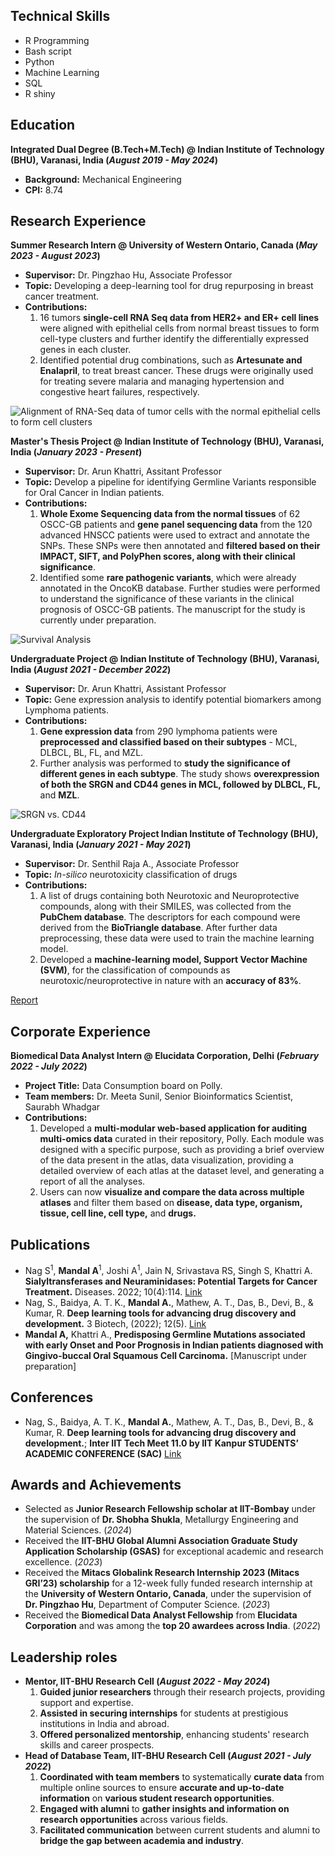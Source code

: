 ## **Technical Skills**  
- R Programming  
- Bash script  
- Python  
- Machine Learning  
- SQL  
- R shiny  
  
## **Education**  
**Integrated Dual Degree (B.Tech+M.Tech) @ Indian Institute of Technology (BHU), Varanasi, India (_August 2019 - May 2024_)**  
- **Background:** Mechanical Engineering  
- **CPI:** 8.74   

## **Research Experience**  
**Summer Research Intern @ University of Western Ontario, Canada (_May 2023 - August 2023_)** 
- **Supervisor:** Dr. Pingzhao Hu, Associate Professor
- **Topic:** Developing a deep-learning tool for drug repurposing in breast cancer treatment.   
- **Contributions:**  
  1. 16 tumors **single-cell RNA Seq data from HER2+ and ER+ cell lines** were aligned with epithelial cells from normal breast tissues to form cell-type clusters and further identify the differentially expressed genes in each cluster.  
  2. Identified potential drug combinations, such as **Artesunate and Enalapril**, to treat breast cancer. These drugs were originally used for treating severe malaria and managing hypertension and congestive heart failures, respectively.  

![Alignment of RNA-Seq data of tumor cells with the normal epithelial cells to form cell clusters](/asset/img/UWO.jpg)  

**Master's Thesis Project @ Indian Institute of Technology (BHU), Varanasi, India (_January 2023 - Present_)**  
- **Supervisor:** Dr. Arun Khattri, Assitant Professor  
- **Topic:** Develop a pipeline for identifying Germline Variants responsible for Oral Cancer in Indian patients.
- **Contributions:**  
  1. **Whole Exome Sequencing data from the normal tissues** of 62 OSCC-GB patients and **gene panel sequencing data** from the 120 advanced HNSCC patients were used to extract and annotate the SNPs. These SNPs were then annotated and **filtered based on their IMPACT, SIFT, and PolyPhen scores, along with their clinical significance**.  
  2. Identified some **rare pathogenic variants**, which were already annotated in the OncoKB database. Further studies were performed to understand the significance of these variants in the clinical prognosis of OSCC-GB patients. The manuscript for the study is currently under preparation.  

![Survival Analysis](/asset/img/Survival.jpg)  

**Undergraduate Project @ Indian Institute of Technology (BHU), Varanasi, India (_August 2021 - December 2022_)**  
- **Supervisor:** Dr. Arun Khattri, Assistant Professor  
- **Topic:** Gene expression analysis to identify potential biomarkers among Lymphoma patients.  
- **Contributions:**  
  1. **Gene expression data** from 290 lymphoma patients were **preprocessed and classified based on their subtypes** - MCL, DLBCL, BL, FL, and MZL.  
  2. Further analysis was performed to **study the significance of different genes in each subtype**. The study shows **overexpression of both the SRGN and CD44 genes in MCL, followed by DLBCL, FL,** and **MZL**.  

![SRGN vs. CD44](/asset/img/srgn_cd44.png)

**Undergraduate Exploratory Project Indian Institute of Technology (BHU), Varanasi, India (_January 2021 - May 2021_)**  
- **Supervisor:** Dr. Senthil Raja A., Associate Professor
- **Topic:** _In-silico_ neurotoxicity classification of drugs
- **Contributions:**  
  1. A list of drugs containing both Neurotoxic and Neuroprotective compounds, along with their SMILES, was collected from the **PubChem database**. The descriptors for each compound were derived from the **BioTriangle database**. After further data preprocessing, these data were used to train the machine learning model.
  2. Developed a **machine-learning model, Support Vector Machine (SVM)**, for the classification of compounds as neurotoxic/neuroprotective in nature with an **accuracy of 83%**.

[Report](/asset/img/Exploratory.pdf)

## **Corporate Experience**  
**Biomedical Data Analyst Intern @ Elucidata Corporation, Delhi (_February 2022 - July 2022_)**  
- **Project Title:** Data Consumption board on Polly.  
- **Team members:** Dr. Meeta Sunil, Senior Bioinformatics Scientist, Saurabh Whadgar  
- **Contributions:**  
  1. Developed a **multi-modular web-based application for auditing multi-omics data** curated in their repository, Polly. Each module was designed with a specific purpose, such as providing a brief overview of the data present in the atlas, data visualization, providing a detailed overview of each atlas at the dataset level, and generating a report of all the analyses.  
  2. Users can now **visualize and compare the data across multiple atlases** and filter them based on **disease, data type, organism, tissue, cell line, cell type,** and **drugs.**  
 
## **Publications**  
- Nag S<sup>1</sup>, **Mandal A**<sup>1</sup>, Joshi A<sup>1</sup>, Jain N, Srivastava RS, Singh S, Khattri A. **Sialyltransferases and Neuraminidases: Potential Targets for Cancer Treatment.** Diseases. 2022; 10(4):114. [Link](https://doi.org/10.3390/diseases10040114)    
- Nag, S., Baidya, A. T. K., **Mandal A.**, Mathew, A. T., Das, B., Devi, B., & Kumar, R. **Deep learning tools for advancing drug discovery and development.** 3 Biotech, (2022); 12(5).
  [Link](https://doi.org/10.1007/s13205-022-03165-8)  
- **Mandal A,** Khattri A., **Predisposing Germline Mutations associated with early Onset and Poor Prognosis in Indian patients diagnosed with Gingivo-buccal Oral Squamous Cell Carcinoma.** [Manuscript under preparation]  

## **Conferences**  
- Nag, S., Baidya, A. T. K., **Mandal A.**, Mathew, A. T., Das, B., Devi, B., & Kumar, R. **Deep learning tools for advancing drug discovery and development.**; **Inter IIT Tech Meet 11.0 by IIT Kanpur STUDENTS’ ACADEMIC CONFERENCE (SAC)** [Link](https://doi.org/10.1007/s13205-022-03165-8)  

## **Awards and Achievements**  
- Selected as **Junior Research Fellowship scholar at IIT-Bombay** under the supervision of **Dr. Shobha Shukla**, Metallurgy Engineering and Material Sciences. (_2024_)  
- Received the **IIT-BHU Global Alumni Association Graduate Study Application Scholarship (GSAS)** for exceptional academic and research excellence. (_2023_)  
- Received the **Mitacs Globalink Research Internship 2023 (Mitacs GRI’23) scholarship** for a 12-week fully funded research internship at the **University of Western Ontario, Canada**, under the supervision of **Dr. Pingzhao Hu**, Department of Computer Science. (_2023_)  
- Received the **Biomedical Data Analyst Fellowship** from **Elucidata Corporation** and was among the **top 20 awardees across India**. (_2022_)  

## **Leadership roles**
- **Mentor, IIT-BHU Research Cell (_August 2022 - May 2024_)**  
  1. **Guided junior researchers** through their research projects, providing support and expertise.  
  2. **Assisted in securing internships** for students at prestigious institutions in India and abroad.  
  3. **Offered personalized mentorship**, enhancing students' research skills and career prospects.  
- **Head of Database Team, IIT-BHU Research Cell (_August 2021 - July 2022_)**  
  1. **Coordinated with team members** to systematically **curate data** from multiple online sources to ensure **accurate and up-to-date information** on **various student research opportunities**.  
  2. **Engaged with alumni** to **gather insights and information on research opportunities** across various fields.  
  3. **Facilitated communication** between current students and alumni to **bridge the gap between academia and industry**.  
